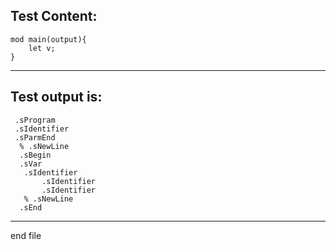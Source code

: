 
Test Content: 
-------------------------
```
mod main(output){
    let v;
}
```
------------------------
Test output is: 
-------------------------
```
 .sProgram
 .sIdentifier
 .sParmEnd
  % .sNewLine
  .sBegin
  .sVar
   .sIdentifier
       .sIdentifier
       .sIdentifier
   % .sNewLine
  .sEnd

```
------------------------

end file
